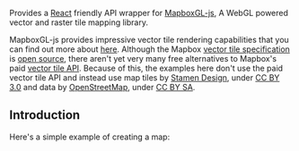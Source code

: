 Provides a [React](http://facebook.github.io/react/) friendly API wrapper
for [MapboxGL-js](https://www.mapbox.com/mapbox-gl-js/), A WebGL powered
vector and raster tile mapping library.

MapboxGL-js provides impressive vector tile rendering capabilities
that you can find out more about [here](https://www.mapbox.com/mapbox-gl-js/).
Although the Mapbox
[vector tile specification](https://www.mapbox.com/developers/vector-tiles/) is 
[open source](https://github.com/mapbox/vector-tile-spec), there aren't yet very
many free alternatives to Mapbox's paid 
[vector tile API](https://www.mapbox.com/pricing/). Because of this, the
examples here don't use the paid vector tile API and instead use map tiles by
[Stamen Design](http://stamen.com), under
[CC BY 3.0](http://creativecommons.org/licenses/by/3.0) and data by
[OpenStreetMap](http://openstreetmap.org),
under [CC BY SA](http://creativecommons.org/licenses/by-sa/3.0).

## Introduction

Here's a simple example of creating a map:
